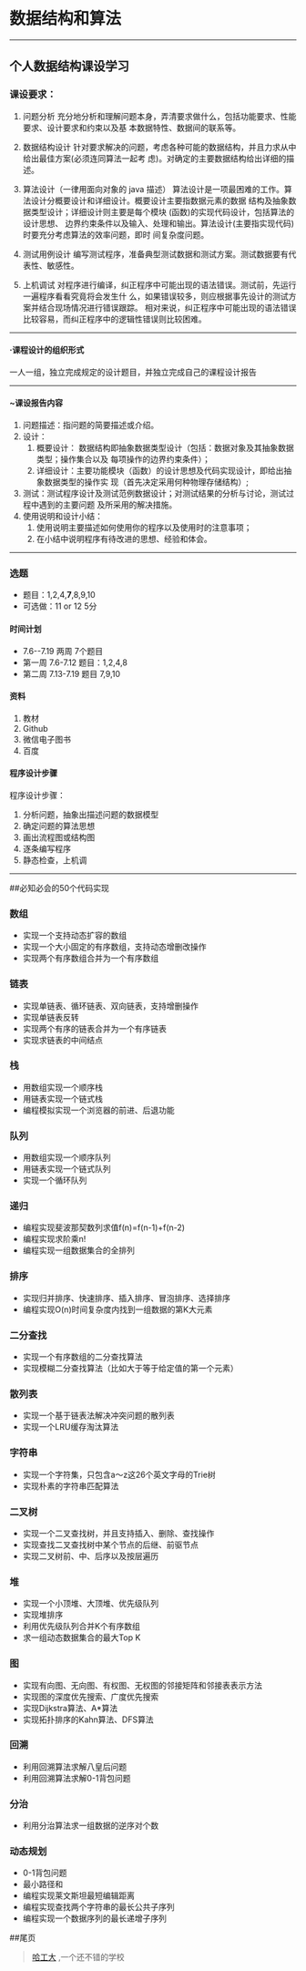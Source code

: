 # 数据结构和算法
- --
## 个人数据结构课设学习

### 课设要求：
1. 问题分析 
充分地分析和理解问题本身，弄清要求做什么，包括功能要求、性能要求、设计要求和约束以及基
本数据特性、数据间的联系等。 

2. 数据结构设计 
针对要求解决的问题，考虑各种可能的数据结构，并且力求从中给出最佳方案(必须连同算法一起考
虑)。对确定的主要数据结构给出详细的描述。

3. 算法设计（一律用面向对象的 java 描述） 
算法设计是一项最困难的工作。算法设计分概要设计和详细设计。概要设计主要指数据元素的数据
结构及抽象数据类型设计；详细设计则主要是每个模块 (函数)的实现代码设计，包括算法的设计思想、
边界约束条件以及输入、处理和输出。算法设计(主要指实现代码)时要充分考虑算法的效率问题，即时
间复杂度问题。 

4. 测试用例设计 
编写测试程序，准备典型测试数据和测试方案。测试数据要有代表性、敏感性。 

5. 上机调试 
对程序进行编译，纠正程序中可能出现的语法错误。测试前，先运行一遍程序看看究竟将会发生什
么，如果错误较多，则应根据事先设计的测试方案并结合现场情况进行错误跟踪。 
相对来说，纠正程序中可能出现的语法错误比较容易，而纠正程序中的逻辑性错误则比较困难。 
- ---
#### ·课程设计的组织形式 
 一人一组，独立完成规定的设计题目，并独立完成自己的课程设计报告
 
 - --
#### ~课设报告内容
1. 问题描述：指问题的简要描述或介绍。 
2. 设计：
    1. 概要设计： 数据结构即抽象数据类型设计（包括：数据对象及其抽象数据类型；操作集合以及
 每项操作的边界约束条件）； 
    2. 详细设计：主要功能模块（函数）的设计思想及代码实现设计，即给出抽象数据类型的操作实
 现（首先决定采用何种物理存储结构）;
3. 测试：测试程序设计及测试范例数据设计；对测试结果的分析与讨论，测试过程中遇到的主要问题
 及所采用的解决措施。
4. 使用说明和设计小结：
    1. 使用说明主要描述如何使用你的程序以及使用时的注意事项； 
    2. 在小结中说明程序有待改进的思想、经验和体会。
- ---
### 选题
- 题目：1,2,4,**7**,8,9,10
- 可选做：11 or 12 5分

#### 时间计划
- 7.6--7.19 两周 7个题目
- 第一周 7.6-7.12 题目：1,2,4,8
- 第二周 7.13-7.19 题目 7,9,10

#### 资料
1. 教材
2. Github
3. 微信电子图书
4. 百度
#### 程序设计步骤
程序设计步骤：
1. 分析问题，抽象出描述问题的数据模型 
2. 确定问题的算法思想 
3. 画出流程图或结构图 
4. 逐条编写程序 
5. 静态检查，上机调
- --
##必知必会的50个代码实现
### 数组
* 实现一个支持动态扩容的数组
* 实现一个大小固定的有序数组，支持动态增删改操作
* 实现两个有序数组合并为一个有序数组

### 链表
* 实现单链表、循环链表、双向链表，支持增删操作
* 实现单链表反转
* 实现两个有序的链表合并为一个有序链表
* 实现求链表的中间结点

### 栈
* 用数组实现一个顺序栈
* 用链表实现一个链式栈
* 编程模拟实现一个浏览器的前进、后退功能

### 队列
* 用数组实现一个顺序队列
* 用链表实现一个链式队列
* 实现一个循环队列

### 递归
* 编程实现斐波那契数列求值f(n)=f(n-1)+f(n-2)
* 编程实现求阶乘n!
* 编程实现一组数据集合的全排列

### 排序
* 实现归并排序、快速排序、插入排序、冒泡排序、选择排序
* 编程实现O(n)时间复杂度内找到一组数据的第K大元素

### 二分查找
* 实现一个有序数组的二分查找算法
* 实现模糊二分查找算法（比如大于等于给定值的第一个元素）

### 散列表
* 实现一个基于链表法解决冲突问题的散列表
* 实现一个LRU缓存淘汰算法

### 字符串
* 实现一个字符集，只包含a～z这26个英文字母的Trie树
* 实现朴素的字符串匹配算法

### 二叉树
* 实现一个二叉查找树，并且支持插入、删除、查找操作
* 实现查找二叉查找树中某个节点的后继、前驱节点
* 实现二叉树前、中、后序以及按层遍历

### 堆
* 实现一个小顶堆、大顶堆、优先级队列
* 实现堆排序
* 利用优先级队列合并K个有序数组
* 求一组动态数据集合的最大Top K

### 图
* 实现有向图、无向图、有权图、无权图的邻接矩阵和邻接表表示方法
* 实现图的深度优先搜索、广度优先搜索
* 实现Dijkstra算法、A*算法
* 实现拓扑排序的Kahn算法、DFS算法

### 回溯
* 利用回溯算法求解八皇后问题
* 利用回溯算法求解0-1背包问题

### 分治
* 利用分治算法求一组数据的逆序对个数

### 动态规划
* 0-1背包问题
* 最小路径和
* 编程实现莱文斯坦最短编辑距离
* 编程实现查找两个字符串的最长公共子序列
* 编程实现一个数据序列的最长递增子序列


##尾页
>[哈工大](http://www.hit.edu.cn/) ,一个还不错的学校